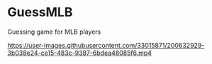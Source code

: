 # GuessMLB
Guessing game for MLB players


https://user-images.githubusercontent.com/33015871/200632929-3b038e24-ce15-483c-9387-6bdea48085f6.mp4

